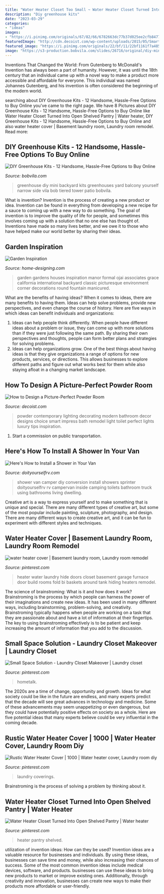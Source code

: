```yaml
---
title: "Water Heater Closet Too Small ~ Water Heater Closet Turned Into Open Shelved Pantry"
description: "Diy greenhouse kits"
date: "2023-03-29"
categories:
- "ideas"
images:
- "https://i.pinimg.com/originals/67/82/66/6782663dc77b37d025ee2cfb8477562b.jpg"
featuredImage: "http://cdn.decoist.com/wp-content/uploads/2015/05/Smart-lighting-choice-for-the-contemporary-powder-room.jpg"
featured_image: "https://i.pinimg.com/originals/22/bf/11/22bf1161f7a4850d13a1ed70807f1e56.jpg"
image: "https://s3-production.bobvila.com/slides/26716/original/diy-mini_greenhouse.jpg?1591229614"
---
```



Inventions That Changed the World: From Gutenberg to McDonald's
Invention has always been a part of humanity. However, it was until the 18th century that an individual came up with a novel way to make a product more accessible and affordable for everyone. This individual was named Johannes Gutenberg, and his invention is often considered the beginning of the modern world.

	

		
searching about DIY Greenhouse Kits - 12 Handsome, Hassle-Free Options to Buy Online you've came to the right page. We have 8 Pictures about DIY Greenhouse Kits - 12 Handsome, Hassle-Free Options to Buy Online like Water Heater Closet Turned Into Open Shelved Pantry | Water heater, DIY Greenhouse Kits - 12 Handsome, Hassle-Free Options to Buy Online and also water heater cover | Basement laundry room, Laundry room remodel. Read more:
		
    
## DIY Greenhouse Kits - 12 Handsome, Hassle-Free Options To Buy Online

<img loading=lazy src="https://s3-production.bobvila.com/slides/26716/original/diy-mini_greenhouse.jpg?1591229614" onerror="this.onerror=null;this.src='https://tse2.mm.bing.net/th?id=OIP.muCwBV3Dw0njxgJI6mRd_gHaJ4&amp;pid=15.1';" alt="DIY Greenhouse Kits - 12 Handsome, Hassle-Free Options to Buy Online">

_Source: bobvila.com_

>greenhouse diy mini backyard kits greenhouses yard balcony yourself narrow side vila bob tiered tower patio bobvila. 

	

What is invention?
Invention is the process of creating a new product or idea. Invention can be found in everything from developing a new recipe for a sauce to coming up with a new way to do something. The goal of invention is to improve the quality of life for people, and sometimes this involves coming up with a solution that no one else has thought of. Inventions have made so many lives better, and we owe it to those who have helped make our world better by sharing their ideas.

    
## Garden Inspiration

<img loading=lazy src="http://cdn.home-designing.com/wp-content/uploads/2013/11/26-Formal-garden.jpeg" onerror="this.onerror=null;this.src='https://tse4.mm.bing.net/th?id=OIP.jbsdw2sid4LEurv9sdzj7QHaDZ&amp;pid=15.1';" alt="Garden Inspiration">

_Source: home-designing.com_

>garden gardens houses inspiration manor formal ojai associates grace california international backyard classic picturesque environment corner decorations round fountain manicured. 

	

What are the benefits of having ideas?
When it comes to ideas, there are many benefits to having them. Ideas can help solve problems, provide new perspectives, and even change the course of history. Here are five ways in which ideas can benefit individuals and organizations: 
1. Ideas can help people think differently. When people have different ideas about a problem or issue, they can come up with more solutions than if they were just following the same path. By sharing their own perspectives and thoughts, people can form better plans and strategies for solving problems. 
2. Ideas can help organizations grow. One of the best things about having ideas is that they give organizations a range of options for new products, services, or directions. This allows businesses to explore different paths and figure out what works best for them while also staying afloat in a changing market landscape. 

    
## How To Design A Picture-Perfect Powder Room

<img loading=lazy src="http://cdn.decoist.com/wp-content/uploads/2015/05/Smart-lighting-choice-for-the-contemporary-powder-room.jpg" onerror="this.onerror=null;this.src='https://tse3.mm.bing.net/th?id=OIP.IKeh0octb7mkn1AwOJnMYAHaLH&amp;pid=15.1';" alt="How to Design a Picture-Perfect Powder Room">

_Source: decoist.com_

>powder contemporary lighting decorating modern bathroom decor designs choice smart impress bath remodel light toilet perfect lights luxury tips inspiration. 

	

1) Start a commission on public transportation.

    
## Here&#039;s How To Install A Shower In Your Van

<img loading=lazy src="http://www.doityourselfrv.com/wp-content/uploads/2014/10/Shower-inside-a-van-camper.jpg" onerror="this.onerror=null;this.src='https://tse4.mm.bing.net/th?id=OIP.GqfGszmvNxCUpy9y13sQRQHaFj&amp;pid=15.1';" alt="Here&#039;s How to Install a Shower in Your Van">

_Source: doityourselfrv.com_

>shower van camper diy conversion install showers sprinter doityourselfrv rv campervan inside camping toilets bathroom truck using bathrooms living dwelling. 

	

Creative art is a way to express yourself and to make something that is unique and special. There are many different types of creative art, but some of the most popular include painting, sculpture, photography, and design. There are many different ways to create creative art, and it can be fun to experiment with different styles and techniques.

    
## Water Heater Cover | Basement Laundry Room, Laundry Room Remodel

<img loading=lazy src="https://i.pinimg.com/originals/08/a9/e9/08a9e91da1b4c7e785486cb86ae14495.jpg" onerror="this.onerror=null;this.src='https://tse2.mm.bing.net/th?id=OIP.eBh5dkdp1vyFPSg-Q2MO0AHaLH&amp;pid=15.1';" alt="water heater cover | Basement laundry room, Laundry room remodel">

_Source: pinterest.com_

>heater water laundry hide doors closet basement garage furnace door build rooms fold bi baskets around tank hiding heaters remodel. 

	

The science of brainstroming: What is it and how does it work?
Brainstroming is the process by which people can harness the power of their imaginations and create new ideas. It has been used in many different ways, including brainstorming, problem-solving, and creativity. Brainstroming typically happens when people are working on a task that they are passionate about and have a lot of information at their fingertips. The key to using brainstroming effectively is to be patient and keep increasing the amount of information that you add to the discussion.

    
## Small Space Solution - Laundry Closet Makeover | Laundry Closet

<img loading=lazy src="https://i.pinimg.com/originals/cd/ea/20/cdea20f85899b0a87f84d3557b29b7ac.jpg" onerror="this.onerror=null;this.src='https://tse2.mm.bing.net/th?id=OIP.2_CjnJedNUW3rn-RaKwsyQHaJ4&amp;pid=15.1';" alt="Small Space Solution - Laundry Closet Makeover | Laundry closet">

_Source: pinterest.com_

>hometalk. 

	

The 2020s are a time of change, opportunity and growth. Ideas for what society could be like in the future are endless, and many experts predict that the decade will see great advances in technology and medicine. Some of these advancements may seem unappetizing or even dangerous, but they could have potentially positive effects on society as a whole. Here are five potential ideas that many experts believe could be very influential in the coming decade.

    
## Rustic Water Heater Cover | 1000 | Water Heater Cover, Laundry Room Diy

<img loading=lazy src="https://i.pinimg.com/originals/22/bf/11/22bf1161f7a4850d13a1ed70807f1e56.jpg" onerror="this.onerror=null;this.src='https://tse1.mm.bing.net/th?id=OIP.tlHEFuTKKwG6ii-QNPNkBwHaJO&amp;pid=15.1';" alt="Rustic Water Heater Cover | 1000 | Water heater cover, Laundry room diy">

_Source: pinterest.com_

>laundry coverings. 

	

Brainstroming is the process of solving a problem by thinking about it.

    
## Water Heater Closet Turned Into Open Shelved Pantry | Water Heater

<img loading=lazy src="https://i.pinimg.com/originals/67/82/66/6782663dc77b37d025ee2cfb8477562b.jpg" onerror="this.onerror=null;this.src='https://tse3.mm.bing.net/th?id=OIP.A5AJVFlYbLLQZOg3iwmBTwHaLG&amp;pid=15.1';" alt="Water Heater Closet Turned Into Open Shelved Pantry | Water heater">

_Source: pinterest.com_

>heater pantry shelved. 

	

utilization of invention ideas: How can they be used?
Invention ideas are a valuable resource for businesses and individuals. By using these ideas, businesses can save time and money, while also increasing their chances of success. Some of the most common invention ideas include medical devices, software, and products. businesses can use these ideas to bring new products to market or improve existing ones. Additionally, through creativity and innovation, businesses can create new ways to make their products more affordable or user-friendly.

